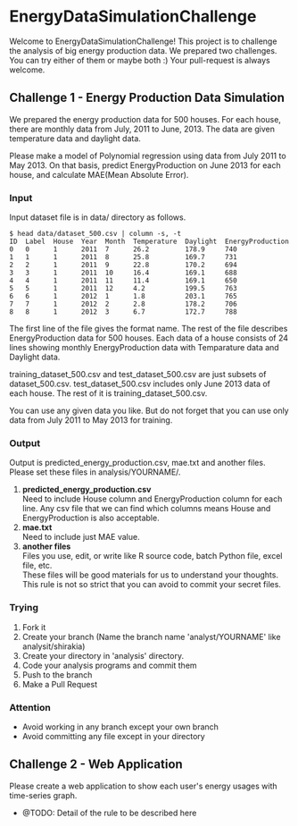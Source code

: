 # EnergyDataSimulationChallenge

Welcome to EnergyDataSimulationChallenge!
This project is to challenge the analysis of big energy production data.
We prepared two challenges.
You can try either of them or maybe both :)
Your pull-request is always welcome.

## Challenge 1 - Energy Production Data Simulation

We prepared the energy production data for 500 houses.
For each house, there are monthly data from July, 2011 to June, 2013.
The data are given temperature data and daylight data.

Please make a model of Polynomial regression using data from July 2011 to May 2013.
On that basis, predict EnergyProduction on June 2013 for each house, and calculate MAE(Mean Absolute Error).

### Input

Input dataset file is in data/ directory as follows.
```
$ head data/dataset_500.csv | column -s, -t
ID  Label  House  Year  Month  Temperature  Daylight  EnergyProduction
0   0      1      2011  7      26.2         178.9     740
1   1      1      2011  8      25.8         169.7     731
2   2      1      2011  9      22.8         170.2     694
3   3      1      2011  10     16.4         169.1     688
4   4      1      2011  11     11.4         169.1     650
5   5      1      2011  12     4.2          199.5     763
6   6      1      2012  1      1.8          203.1     765
7   7      1      2012  2      2.8          178.2     706
8   8      1      2012  3      6.7          172.7     788
```

The first line of the file gives the format name.
The rest of the file describes EnergyProduction data for 500 houses.
Each data of a house consists of 24 lines showing monthly EnergyProduction data with Temparature data and Daylight data.

training_dataset_500.csv and test_dataset_500.csv are just subsets of dataset_500.csv.
test_dataset_500.csv includes only June 2013 data of each house. The rest of it is training_dataset_500.csv.

You can use any given data you like. But do not forget that you can use only data from July 2011 to May 2013 for training.

### Output

Output is predicted_energy_production.csv, mae.txt and another files.
Please set these files in analysis/YOURNAME/.

1. **predicted_energy_production.csv**  
Need to include House column and EnergyProduction column for each line.
Any csv file that we can find which columns means House and EnergyProduction is also acceptable.
2. **mae.txt**  
Need to include just MAE value.
3. **another files**  
Files you use, edit, or write like R source code, batch Python file, excel file, etc.  
These files will be good materials for us to understand your thoughts.
This rule is not so strict that you can avoid to commit your secret files.

### Trying

1. Fork it
2. Create your branch
(Name the branch name 'analyst/YOURNAME' like analysit/shirakia)
3. Create your directory in 'analysis' directory.
4. Code your analysis programs and commit them
5. Push to the branch
6. Make a Pull Request

### Attention
- Avoid working in any branch except your own branch
- Avoid committing any file except in your directory

## Challenge 2 - Web Application

Please create a web application to show each user's energy usages with time-series graph.

- @TODO: Detail of the rule to be described here
